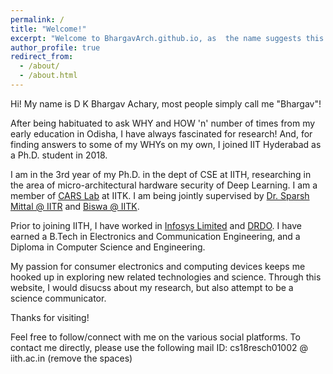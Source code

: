 ```yaml
---
permalink: /
title: "Welcome!"
excerpt: "Welcome to BhargavArch.github.io, as  the name suggests this website is all about the Computer Architect and Scientist within me!"
author_profile: true
redirect_from: 
  - /about/
  - /about.html
---
```


Hi! My name is D K Bhargav Achary, most people simply call me "Bhargav"!

After being habituated to ask WHY and HOW 'n' number of times from my early education in Odisha, I have always fascinated for research! And, for finding answers to some of my WHYs on my own, I joined IIT Hyderabad as a Ph.D. student in 2018.

I am in the 3rd year of my Ph.D. in the dept of CSE at IITH, researching in the area of micro-architectural hardware security of Deep Learning. I am a member of <a href="https://www.cse.iitk.ac.in/users/biswap/CARS.html" target="_blank">CARS Lab</a> at IITK. I am being jointly supervised by <a href="http://faculty.iitr.ac.in/~sparshfec/" target="_blank">Dr. Sparsh Mittal @ IITR</a> and <a href="https://www.cse.iitk.ac.in/users/biswap/" target="_blank">Biswa @ IITK</a>.

Prior to joining IITH, I have worked in <a href="https://www.infosys.com/" target="_blank">Infosys Limited</a> and <a href="https://www.drdo.gov.in/" target="_blank">DRDO</a>. I have earned a B.Tech in Electronics and Communication Engineering, and a Diploma in Computer Science and Engineering.

My passion for consumer electronics and computing devices keeps me hooked up in exploring new related technologies and science. Through this website, I would disucss about my research, but also attempt to be a science communicator.

Thanks for visiting!

Feel free to follow/connect with me on the various social platforms.
To contact me directly, please use the following mail ID:
cs18resch01002 @ iith.ac.in (remove the spaces)
